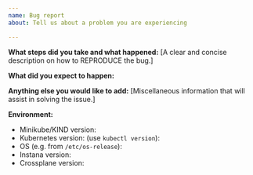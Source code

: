 ```yaml
---
name: Bug report
about: Tell us about a problem you are experiencing

---
```


**What steps did you take and what happened:**
[A clear and concise description on how to REPRODUCE the bug.]


**What did you expect to happen:**


**Anything else you would like to add:**
[Miscellaneous information that will assist in solving the issue.]


**Environment:**

- Minikube/KIND version:
- Kubernetes version: (use `kubectl version`):
- OS (e.g. from `/etc/os-release`):
- Instana version:
- Crossplane version:
